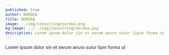 ```yaml
---
published: true
author: NORDEA
title: NORDEA
image: ../img/consulting/nordea.png
bg-image: ../../img/consulting/nordea.png
description: Lorem ipsum dolor sin et serum anuro sutur lipin forma ut
---
```


Lorem ipsum dolor sin et serum anuro sutur lipin forma ut